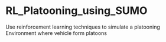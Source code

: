 # RL_Platooning_using_SUMO
Use reinforcement learning techniques to simulate a platooning Environment where vehicle form platoons
